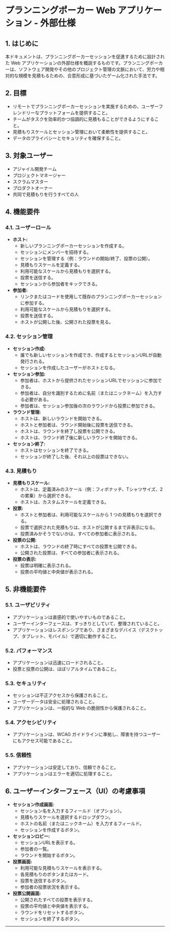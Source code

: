 # プランニングポーカー Web アプリケーション - 外部仕様

## 1. はじめに

本ドキュメントは、プランニングポーカーセッションを促進するために設計された Web アプリケーションの外部仕様を概説するものです。プランニングポーカーは、ソフトウェア開発やその他のプロジェクト管理の文脈において、労力や相対的な規模を見積もるための、合意形成に基づいたゲーム化された手法です。

## 2. 目標

*   リモートでプランニングポーカーセッションを実施するための、ユーザーフレンドリーなプラットフォームを提供すること。
*   チームがタスクを効率的かつ協調的に見積もることができるようにすること。
*   見積もりスケールとセッション管理において柔軟性を提供すること。
*   データのプライバシーとセキュリティを確保すること。

## 3. 対象ユーザー

*   アジャイル開発チーム
*   プロジェクトマネージャー
*   スクラムマスター
*   プロダクトオーナー
*   共同で見積もりを行うすべての人

## 4. 機能要件

### 4.1. ユーザーロール

*   **ホスト:**
    *   新しいプランニングポーカーセッションを作成する。
    *   セッションにメンバーを招待する。
    *   セッションを管理する（例：ラウンドの開始/終了、投票の公開）。
    *   見積もりスケールを定義する。
    *   利用可能なスケールから見積もりを選択する。
    *   投票を送信する。
    *   セッションから参加者をキックできる。
*   **参加者:**
    *   リンクまたはコードを使用して既存のプランニングポーカーセッションに参加する。
    *   利用可能なスケールから見積もりを選択する。
    *   投票を送信する。
    *   ホストが公開した後、公開された投票を見る。

### 4.2. セッション管理

*   **セッション作成:**
    *   誰でも新しいセッションを作成でき、作成するとセッションURLが自動発行される。
    *   セッションを作成したユーザーがホストとなる。
*   **セッション参加:**
    *   参加者は、ホストから提供されたセッションURLでセッションに参加できる。
    *   参加者は、自分を識別するために名前（またはニックネーム）を入力する必要がある。
    *   参加者は、セッション参加後の次のラウンドから投票に参加できる。
*   **ラウンド管理:**
    *   ホストは、新しいラウンドを開始できる。
    *   ホストと参加者は、ラウンド開始後に投票を送信できる。
    *   ホストは、ラウンドを終了し投票を公開できる。
    *   ホストは、ラウンド終了後に新しいラウンドを開始できる。
* **セッション終了:**
    * ホストはセッションを終了できる。
    * セッションが終了した後、それ以上の投票はできない。

### 4.3. 見積もり

*   **見積もりスケール:**
    *   ホストは、定義済みのスケール（例：フィボナッチ、Tシャツサイズ、2の累乗）から選択できる。
    *   ホストは、カスタムスケールを定義できる。
*   **投票:**
    *   ホストと参加者は、利用可能なスケールから 1 つの見積もりを選択できる。
    *   投票で選択された見積もりは、ホストが公開するまで非表示になる。
    *   投票済みかそうでないかは、すべての参加者に表示される。
*   **投票の公開:**
    *   ホストは、ラウンドの終了時にすべての投票を公開できる。
    *   公開された投票は、すべての参加者に表示される。
* **投票の表示:**
    * 投票は明確に表示される。
    * 投票の平均値と中央値が表示される。

## 5. 非機能要件

### 5.1. ユーザビリティ

*   アプリケーションは直感的で使いやすいものであること。
*   ユーザーインターフェースは、すっきりとしていて、整理されていること。
*   アプリケーションはレスポンシブであり、さまざまなデバイス（デスクトップ、タブレット、モバイル）で適切に動作すること。

### 5.2. パフォーマンス

*   アプリケーションは迅速にロードされること。
*   投票と投票の公開は、ほぼリアルタイムであること。

### 5.3. セキュリティ

*   セッションは不正アクセスから保護されること。
*   ユーザーデータは安全に処理されること。
*   アプリケーションは、一般的な Web の脆弱性から保護されること。

### 5.4. アクセシビリティ

*   アプリケーションは、WCAG ガイドラインに準拠し、障害を持つユーザーにもアクセス可能であること。

### 5.5. 信頼性

* アプリケーションは安定しており、信頼できること。
* アプリケーションはエラーを適切に処理すること。

## 6. ユーザーインターフェース（UI）の考慮事項

*   **セッション作成画面:**
    *   セッション名を入力するフィールド（オプション）。
    *   見積もりスケールを選択するドロップダウン。
    *   ホストの名前（またはニックネーム）を入力するフィールド。
    *   セッションを作成するボタン。
*   **セッションロビー:**
    *   セッションURLを表示する。
    *   参加者の一覧。
    *   ラウンドを開始するボタン。
*   **投票画面:**
    *   利用可能な見積もりスケールを表示する。
    *   各見積もりのボタンまたはカード。
    *   投票を送信するボタン。
    *   参加者の投票状況を表示する。
*   **投票公開画面:**
    *   公開されたすべての投票を表示する。
    *   投票の平均値と中央値を表示する。
    *   ラウンドをリセットするボタン。
    * セッションを終了するボタン。

---
